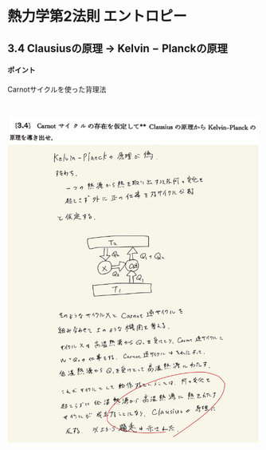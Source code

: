 <script type="text/javascript" async src="https://cdnjs.cloudflare.com/ajax/libs/mathjax/2.7.7/MathJax.js?config=TeX-MML-AM_CHTML">


</script>

<script type="text/x-mathjax-config">
 MathJax.Hub.Config({
 tex2jax: {
 inlineMath: [['$', '$'] ],
 displayMath: [ ['$$','$$'], ["\\[","\\]"] ]
 }
 });
</script>

# 熱力学第2法則 エントロピー
## 3.4 $\mathrm{Clausius}$の原理 → $\mathrm{Kelvin-Planck}$の原理

#### ポイント

$\mathrm{Carnot}$サイクルを使った背理法


<br>
<br>

<img width="600" alt="Harashima-55" src="./images/Harashima-55.jpg">